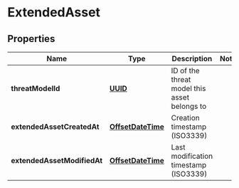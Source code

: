 # ExtendedAsset

## Properties
Name | Type | Description | Notes
------------ | ------------- | ------------- | -------------
**threatModelId** | [**UUID**](UUID.md) | ID of the threat model this asset belongs to | 
**extendedAssetCreatedAt** | [**OffsetDateTime**](OffsetDateTime.md) | Creation timestamp (ISO3339) | 
**extendedAssetModifiedAt** | [**OffsetDateTime**](OffsetDateTime.md) | Last modification timestamp (ISO3339) | 
